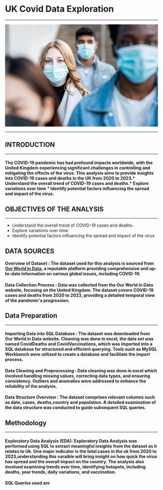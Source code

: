 # UK Covid Data Exploration
***
![](Covidukimage.jpg)
***
## INTRODUCTION
***
#### The COVID-19 pandemic has had profound impacts worldwide, with the United Kingdom experiencing significant challenges in controlling and mitigating the effects of the virus. This analysis aims to provide insights into COVID-19 cases and deaths in the UK from 2020 to 2023.* Understand the overall trend of COVID-19 cases and deaths.* Explore variations over time * Identify potential factors influencing the spread and impact of the virus.

## OBJECTIVES OF THE ANALYSIS
***
* Understand the overall trend of COVID-19 cases and deaths.
* Explore variations over time.
* Identify potential factors influencing the spread and impact of the virus

## DATA SOURCES
#### Overview of Dataset : The dataset used for this analysis is sourced from [Our World in Data](https://ourworldindata.org), a reputable platform providing comprehensive and up-to-date information on various global issues, including COVID-19.

#### Data Collection Process : Data was collected from the Our World in Data website, focusing on the United Kingdom. The dataset covers COVID-19 cases and deaths from 2020 to 2023, providing a detailed temporal view of the pandemic's progression.

##  Data Preparation
***
#### Importing Data into SQL Database : The dataset was downloaded from Our World in Data website. Cleaning was done in excel, the data set was named CovidDeaths and CovidVaccinations, which was imported into a SQL database for structured and efficient querying. Tools such as MySQL Workbench were utilized to create a database and facilitate the import process.
#### Data Cleaning and Preprocessing : Data cleaning was done in excel which involved handling missing values, correcting data types, and ensuring consistency. Outliers and anomalies were addressed to enhance the reliability of the analysis.
#### Data Structure Overview : The dataset comprises relevant columns such as date, cases, deaths,country and population. A detailed examination of the data structure was conducted to guide subsequent SQL queries.

## Methodology
***
#### Exploratory Data Analysis (EDA): Exploratory Data Analysis was performed using SQL to extract meaningful insights from the dataset as it relates to Uk. One major indicator is the total cases in the uk from 2020 to 2023,understanding this varaible will bring insight on how quick the virus has spread and the overall impact on the country. The analysis also involved examining trends over time, identifying hotspots, including deaths, year trends, daily variations, and vaccination.

#### SQL Queries used are 




